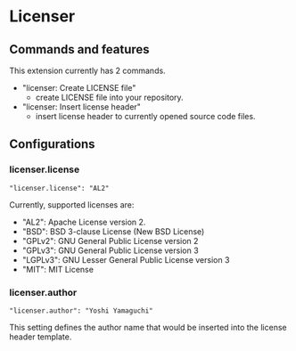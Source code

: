 # Licenser
## Commands and features
This extension currently has 2 commands.

* "licenser: Create LICENSE file"
  * create LICENSE file into your repository.
* "licenser: Insert license header"
  * insert license header to currently opened source code files.
  
## Configurations
### licenser.license

```
"licenser.license": "AL2"
```

Currently, supported licenses are:

* "AL2": Apache License version 2.
* "BSD": BSD 3-clause License (New BSD License)
* "GPLv2": GNU General Public License version 2
* "GPLv3": GNU General Public License version 3
* "LGPLv3": GNU Lesser General Public License version 3
* "MIT": MIT License

### licenser.author

```
"licenser.author": "Yoshi Yamaguchi"
```

This setting defines the author name that would be inserted into the
license header template.

